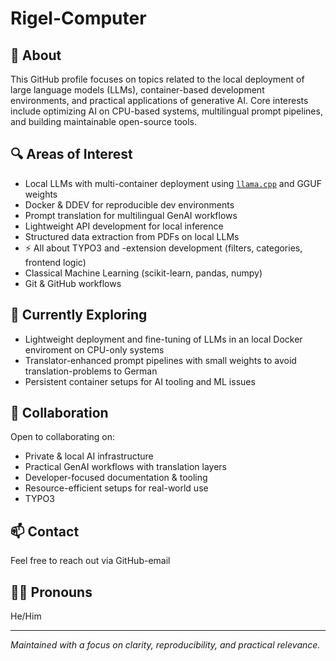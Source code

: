 # Rigel-Computer

## 🧭 About

This GitHub profile focuses on topics related to the local deployment of large language models (LLMs), container-based development environments, and practical applications of generative AI. Core interests include optimizing AI on CPU-based systems, multilingual prompt pipelines, and building maintainable open-source tools.

## 🔍 Areas of Interest

- Local LLMs with multi-container deployment using [`llama.cpp`](https://github.com/ggerganov/llama.cpp) and GGUF weights
- Docker & DDEV for reproducible dev environments
- Prompt translation for multilingual GenAI workflows  
- Lightweight API development for local inference  
- Structured data extraction from PDFs on local LLMs
- ⚡ All about TYPO3 and -extension development (filters, categories, frontend logic)
- Classical Machine Learning (scikit-learn, pandas, numpy)  
- Git & GitHub workflows

## 🚧 Currently Exploring

- Lightweight deployment and fine-tuning of LLMs in an local Docker enviroment on CPU-only systems 
- Translator-enhanced prompt pipelines with small weights to avoid translation-problems to German 
- Persistent container setups for AI tooling and ML issues

## 🤝 Collaboration

Open to collaborating on:
- Private & local AI infrastructure  
- Practical GenAI workflows with translation layers  
- Developer-focused documentation & tooling  
- Resource-efficient setups for real-world use
- TYPO3

## 📫 Contact

Feel free to reach out via GitHub-email 

## 🙋‍♂️ Pronouns

He/Him

---

*Maintained with a focus on clarity, reproducibility, and practical relevance.*
